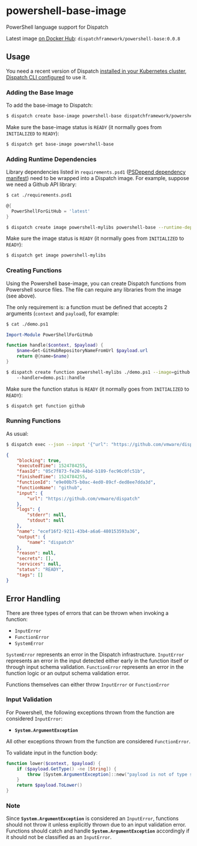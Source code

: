 # powershell-base-image
PowerShell language support for Dispatch

Latest image [on Docker Hub](https://hub.docker.com/r/dispatchframework/powershell-base/): `dispatchframework/powershell-base:0.0.8`

## Usage

You need a recent version of Dispatch [installed in your Kubernetes cluster, Dispatch CLI configured](https://vmware.github.io/dispatch/documentation/guides/quickstart) to use it.

### Adding the Base Image

To add the base-image to Dispatch:
```bash
$ dispatch create base-image powershell-base dispatchframework/powershell-base:0.0.8
```

Make sure the base-image status is `READY` (it normally goes from `INITIALIZED` to `READY`):
```bash
$ dispatch get base-image powershell-base
```

### Adding Runtime Dependencies

Library dependencies listed in `requirements.psd1` ([PSDepend dependency manifest](https://github.com/RamblingCookieMonster/PSDepend)) need to be wrapped into a Dispatch image. For example, suppose we need a Github API library:

```bash
$ cat ./requirements.psd1
```
```powershell
@{
  PowerShellForGitHub = 'latest'
}
```
```bash
$ dispatch create image powershell-mylibs powershell-base --runtime-deps ./requirements.psd1
```

Make sure the image status is `READY` (it normally goes from `INITIALIZED` to `READY`):
```bash
$ dispatch get image powershell-mylibs
```


### Creating Functions

Using the Powershell base-image, you can create Dispatch functions from Powershell source files. The file can require any libraries from the image (see above).

The only requirement is: a function must be defined that accepts 2 arguments (`context` and `payload`), for example:  
```bash
$ cat ./demo.ps1
```
```powershell
Import-Module PowerShellForGitHub

function handle($context, $payload) {
    $name=Get-GitHubRepositoryNameFromUrl $payload.url
    return @{name=$name}
}
```

```bash
$ dispatch create function powershell-mylibs ./demo.ps1 --image=github 
    --handler=demo.ps1::handle
```

Make sure the function status is `READY` (it normally goes from `INITIALIZED` to `READY`):
```bash
$ dispatch get function github
```

### Running Functions

As usual:

```bash
$ dispatch exec --json --input '{"url": "https://github.com/vmware/dispatch"}' --wait github
```
```json
{
    "blocking": true,
    "executedTime": 1524784255,
    "faasId": "05c7f873-fe20-44bd-b189-fec96c0fc51b",
    "finishedTime": 1524784255,
    "functionId": "e9e00b75-b0ac-4ed0-89cf-ded8ee7dda3d",
    "functionName": "github",
    "input": {
        "url": "https://github.com/vmware/dispatch"
    },
    "logs": {
        "stderr": null,
        "stdout": null
    },
    "name": "ecef16f2-9211-43b4-a6a6-480153593a36",
    "output": {
        "name": "dispatch"
    },
    "reason": null,
    "secrets": [],
    "services": null,
    "status": "READY",
    "tags": []
}
```

## Error Handling

There are three types of errors that can be thrown when invoking a function:
* `InputError`
* `FunctionError`
* `SystemError`

`SystemError` represents an error in the Dispatch infrastructure. `InputError` represents an error in the input detected either early in the function itself or through input schema validation. `FunctionError` represents an error in the function logic or an output schema validation error.

Functions themselves can either throw `InputError` or `FunctionError`

### Input Validation

For Powershell, the following exceptions thrown from the function are considered `InputError`:
* **`System.ArgumentException`**

All other exceptions thrown from the function are considered `FunctionError`.

To validate input in the function body:
```powershell
function lower($context, $payload) {
    if ($payload.GetType() -ne [String]) {
        throw [System.ArgumentException]::new("payload is not of type string")
    }
    return $payload.ToLower()
}
```

### Note

Since **`System.ArgumentException`** is considered an `InputError`, functions should not throw it unless explicitly thrown due to an input validation error. Functions should catch and handle **`System.ArgumentException`** accordingly if it should not be classified as an `InputError`. 